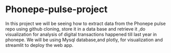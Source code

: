 # Phonepe-pulse-project
In this project we will be seeing how to extract data from the Phonepe pulse repo using github cloning, store it in a data base and retrieve it ,do visualization for analysis of digital transactions happened till last year in phonepe. We will be using Mysql database,and plotly, for visualization and streamlit to deploy the web app.
